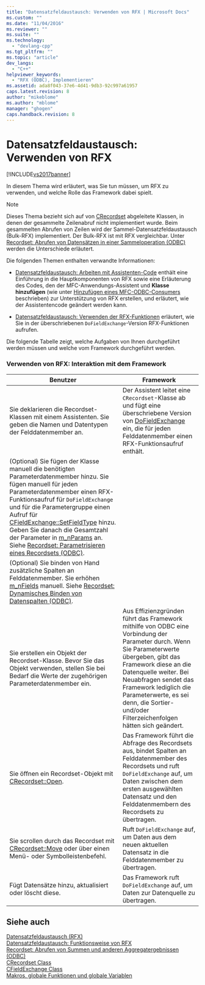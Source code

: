 ```yaml
---
title: "Datensatzfeldaustausch: Verwenden von RFX | Microsoft Docs"
ms.custom: ""
ms.date: "11/04/2016"
ms.reviewer: ""
ms.suite: ""
ms.technology: 
  - "devlang-cpp"
ms.tgt_pltfrm: ""
ms.topic: "article"
dev_langs: 
  - "C++"
helpviewer_keywords: 
  - "RFX (ODBC), Implementieren"
ms.assetid: ada8f043-37e6-4d41-9db3-92c997a61957
caps.latest.revision: 8
author: "mikeblome"
ms.author: "mblome"
manager: "ghogen"
caps.handback.revision: 8
---
```

# Datensatzfeldaustausch: Verwenden von RFX
[!INCLUDE[vs2017banner](../../assembler/inline/includes/vs2017banner.md)]

In diesem Thema wird erläutert, was Sie tun müssen, um RFX zu verwenden, und welche Rolle das Framework dabei spielt.  
  
> [!NOTE]
>  Dieses Thema bezieht sich auf von [CRecordset](../../mfc/reference/crecordset-class.md) abgeleitete Klassen, in denen der gesammelte Zeilenabruf nicht implementiert wurde.  Beim gesammelten Abrufen von Zeilen wird der Sammel\-Datensatzfeldaustausch \(Bulk\-RFX\) implementiert.  Der Bulk\-RFX ist mit RFX vergleichbar.  Unter [Recordset: Abrufen von Datensätzen in einer Sammeloperation \(ODBC\)](../../data/odbc/recordset-fetching-records-in-bulk-odbc.md) werden die Unterschiede erläutert.  
  
 Die folgenden Themen enthalten verwandte Informationen:  
  
-   [Datensatzfeldaustausch: Arbeiten mit Assistenten\-Code](../../data/odbc/record-field-exchange-working-with-the-wizard-code.md) enthält eine Einführung in die Hauptkomponenten von RFX sowie eine Erläuterung des Codes, den der MFC\-Anwendungs\-Assistent und **Klasse hinzufügen** \(wie unter [Hinzufügen eines MFC\-ODBC\-Consumers](../../mfc/reference/adding-an-mfc-odbc-consumer.md) beschrieben\) zur Unterstützung von RFX erstellen, und erläutert, wie der Assistentencode geändert werden kann.  
  
-   [Datensatzfeldaustausch: Verwenden der RFX\-Funktionen](../../data/odbc/record-field-exchange-using-the-rfx-functions.md) erläutert, wie Sie in der überschriebenen `DoFieldExchange`\-Version RFX\-Funktionen aufrufen.  
  
 Die folgende Tabelle zeigt, welche Aufgaben von Ihnen durchgeführt werden müssen und welche vom Framework durchgeführt werden.  
  
### Verwenden von RFX: Interaktion mit dem Framework  
  
|Benutzer|Framework|  
|--------------|---------------|  
|Sie deklarieren die Recordset\-Klassen mit einem Assistenten.  Sie geben die Namen und Datentypen der Felddatenmember an.|Der Assistent leitet eine `CRecordset`\-Klasse ab und fügt eine überschriebene Version von [DoFieldExchange](../Topic/CRecordset::DoFieldExchange.md) ein, die für jeden Felddatenmember einen RFX\-Funktionsaufruf enthält.|  
|\(Optional\) Sie fügen der Klasse manuell die benötigten Parameterdatenmember hinzu.  Sie fügen manuell für jeden Parameterdatenmember einen RFX\-Funktionsaufruf für `DoFieldExchange` und für die Parametergruppe einen Aufruf für [CFieldExchange::SetFieldType](../Topic/CFieldExchange::SetFieldType.md) hinzu. Geben Sie danach die Gesamtzahl der Parameter in [m\_nParams](../Topic/CRecordset::m_nParams.md) an.  Siehe [Recordset: Parametrisieren eines Recordsets \(ODBC\)](../../data/odbc/recordset-parameterizing-a-recordset-odbc.md).||  
|\(Optional\) Sie binden von Hand zusätzliche Spalten an Felddatenmember.  Sie erhöhen [m\_nFields](../Topic/CRecordset::m_nFields.md) manuell.  Siehe [Recordset: Dynamisches Binden von Datenspalten \(ODBC\)](../../data/odbc/recordset-dynamically-binding-data-columns-odbc.md).||  
|Sie erstellen ein Objekt der Recordset\-Klasse.  Bevor Sie das Objekt verwenden, stellen Sie bei Bedarf die Werte der zugehörigen Parameterdatenmember ein.|Aus Effizienzgründen führt das Framework mithilfe von ODBC eine Vorbindung der Parameter durch.  Wenn Sie Parameterwerte übergeben, gibt das Framework diese an die Datenquelle weiter.  Bei Neuabfragen sendet das Framework lediglich die Parameterwerte, es sei denn, die Sortier\- und\/oder Filterzeichenfolgen hätten sich geändert.|  
|Sie öffnen ein Recordset\-Objekt mit [CRecordset::Open](../Topic/CRecordset::Open.md).|Das Framework führt die Abfrage des Recordsets aus, bindet Spalten an Felddatenmember des Recordsets und ruft `DoFieldExchange` auf, um Daten zwischen dem ersten ausgewählten Datensatz und den Felddatenmembern des Recordsets zu übertragen.|  
|Sie scrollen durch das Recordset mit [CRecordset::Move](../Topic/CRecordset::Move.md) oder über einen Menü\- oder Symbolleistenbefehl.|Ruft `DoFieldExchange` auf, um Daten aus dem neuen aktuellen Datensatz in die Felddatenmember zu übertragen.|  
|Fügt Datensätze hinzu, aktualisiert oder löscht diese.|Das Framework ruft `DoFieldExchange` auf, um Daten zur Datenquelle zu übertragen.|  
  
## Siehe auch  
 [Datensatzfeldaustausch \(RFX\)](../../data/odbc/record-field-exchange-rfx.md)   
 [Datensatzfeldaustausch: Funktionsweise von RFX](../../data/odbc/record-field-exchange-how-rfx-works.md)   
 [Recordset: Abrufen von Summen und anderen Aggregatergebnissen \(ODBC\)](../../data/odbc/recordset-obtaining-sums-and-other-aggregate-results-odbc.md)   
 [CRecordset Class](../../mfc/reference/crecordset-class.md)   
 [CFieldExchange Class](../../mfc/reference/cfieldexchange-class.md)   
 [Makros, globale Funktionen und globale Variablen](../Topic/Macros,%20Global%20Functions,%20and%20Global%20Variables.md)